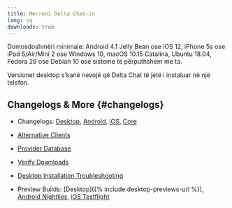 ```yaml
---
title: Merreni Delta Chat-in
lang: sq
downloads: true
---
```


Domosdoshmëri minimale:
Android 4.1 Jelly Bean
ose iOS 12, iPhone 5s ose iPad 5/Air/Mini 2
ose Windows 10, macOS 10.15 Catalina, Ubuntu 18.04, Fedora 29 ose Debian 10
ose sisteme të përputhshëm me ta.

Versionet desktop s’kanë nevojë që Delta Chat të jetë i instaluar në një telefon.


## Changelogs & More {#changelogs}

- Changelogs: [Desktop](https://github.com/deltachat/deltachat-desktop/blob/master/CHANGELOG.md),
  [Android](https://deltachat.github.io/deltachat-android/CHANGELOG#delta-chat-android-changelog),
  [iOS](https://deltachat.github.io/deltachat-ios/CHANGELOG#delta-chat-ios-changelog),
  [Core](https://github.com/deltachat/deltachat-core-rust/blob/master/CHANGELOG.md)

- [Alternative Clients](https://support.delta.chat/t/list-of-all-know-client-projects/3059)

- [Provider Database](https://providers.delta.chat/)

- [Verify Downloads](verify-downloads)

- [Desktop Installation Troubleshooting](https://github.com/deltachat/deltachat-desktop/blob/master/docs/TROUBLESHOOTING.md)

- Preview Builds: [Desktop]({% include desktop-previews-url %}),
  [Android Nightlies](https://download.delta.chat/android/nightly/),
  [iOS Testflight](https://testflight.apple.com/join/uEMc1NxS)
